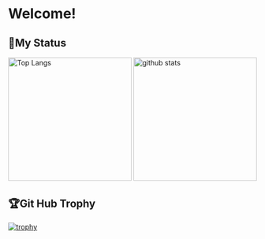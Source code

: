 <h1>
  Welcome!
</h1>
<h2>
  🔋My Status
</h2>
<p align="left"> 
  <img alt="Top Langs" height="250px" src="https://github-readme-stats.vercel.app/api?username=HIROMU522&count_private=true&show_icons=true" />
  <img alt="github stats" height="250px" src="https://github-readme-stats.vercel.app/api/top-langs/?username=HIROMU522" />
</p>

<h2>
  🏆Git Hub Trophy
</h2>

[![trophy](https://github-profile-trophy.vercel.app/?username=HIROMU522&column=8)](https://github.com/ryo-ma/github-profile-trophy)
